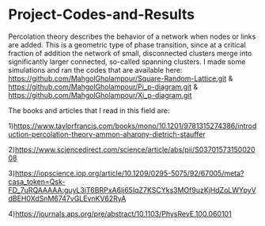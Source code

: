 # Project-Codes-and-Results
Percolation theory describes the behavior of a network when nodes or links are added. This is a geometric type of phase transition, since at a critical fraction of addition the network of small, disconnected clusters merge into significantly larger connected, so-called spanning clusters.
I made some simulations and ran the codes that are available here:
https://github.com/MahgolGholampour/Square-Random-Lattice.git
&
https://github.com/MahgolGholampour/Pi_p-diagram.git
&
https://github.com/MahgolGholampour/Xi_p-diagram.git





The books and articles that I read in this field are:

1)https://www.taylorfrancis.com/books/mono/10.1201/9781315274386/introduction-percolation-theory-ammon-aharony-dietrich-stauffer

2)https://www.sciencedirect.com/science/article/abs/pii/S0370157315002008

3)https://iopscience.iop.org/article/10.1209/0295-5075/92/67005/meta?casa_token=Qsk-FD_7uRQAAAAA:guyL3iT6BRPxA6lj65IqZ7KSCYks3MOf9uzKjHdZoLWYpyVdBEH0XdSnM6747vGLEvnKV62RyA

4)https://journals.aps.org/pre/abstract/10.1103/PhysRevE.100.060101
